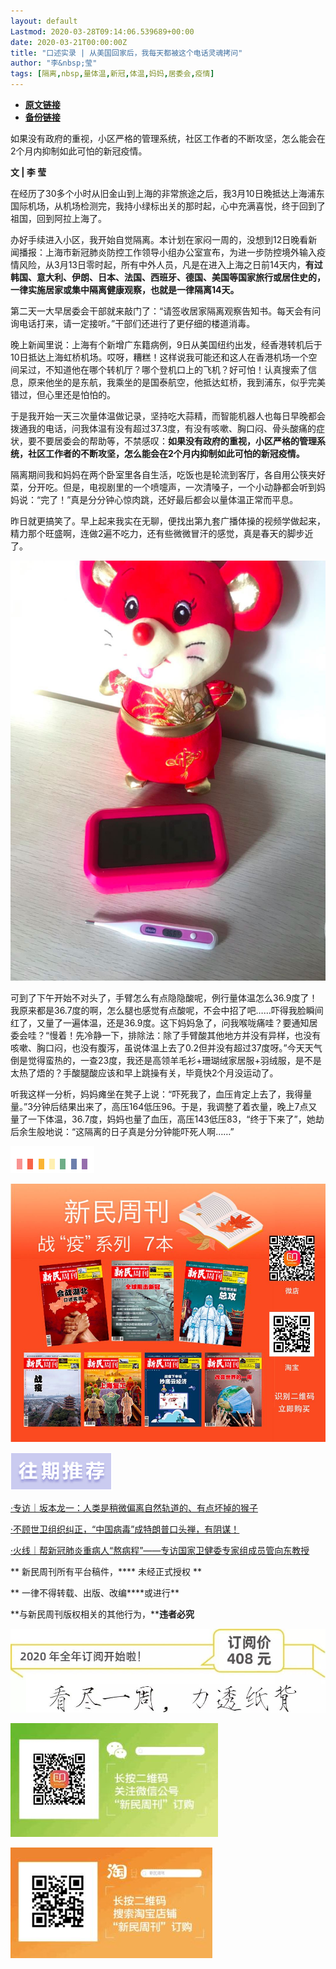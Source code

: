 ```yaml
---
layout: default
Lastmod: 2020-03-28T09:14:06.539689+00:00
date: 2020-03-21T00:00:00Z
title: "口述实录 | 从美国回家后，我每天都被这个电话灵魂拷问"
author: "李&nbsp;莹"
tags: [隔离,nbsp,量体温,新冠,体温,妈妈,居委会,疫情]
---
```


* [**原文链接**](https://mp.weixin.qq.com/s/QU21TbJSDBuih7RNFFdFVg)
* [**备份链接**](http://archive.ph/WXnpc)


  

  

  

  

如果没有政府的重视，小区严格的管理系统，社区工作者的不断攻坚，怎么能会在2个月内抑制如此可怕的新冠疫情。

  

  

  

  

**文 | 李 莹**

在经历了30多个小时从旧金山到上海的非常旅途之后，我3月10日晚抵达上海浦东国际机场，从机场检测完，我持小绿标出关的那时起，心中充满喜悦，终于回到了祖国，回到阿拉上海了。

办好手续进入小区，我开始自觉隔离。本计划在家闷一周的，没想到12日晚看新闻播报：上海市新冠肺炎防控工作领导小组办公室宣布，为进一步防控境外输入疫情风险，从3月13日零时起，所有中外人员，凡是在进入上海之日前14天内，**有过韩国、意大利、伊朗、日本、法国、西班牙、德国、美国等国家旅行或居住史的，一律实施居家或集中隔离健康观察，也就是一律隔离14天。**

第二天一大早居委会干部就来敲门了：“请签收居家隔离观察告知书。每天会有问询电话打来，请一定接听。”干部们还进行了更仔细的楼道消毒。

晚上新闻里说：上海有个新增广东籍病例，9日从美国纽约出发，经香港转机后于10日抵达上海虹桥机场。哎呀，糟糕！这样说我可能还和这人在香港机场一个空间呆过，不知道他在哪个转机厅？哪个登机口上的飞机？好可怕！认真搜索了信息，原来他坐的是东航，我乘坐的是国泰航空，他抵达虹桥，我到浦东，似乎完美错过，但心里还是怕怕的。

于是我开始一天三次量体温做记录，坚持吃大蒜精，而智能机器人也每日早晚都会拨通我的电话，问我体温有没有超过37.3度，有没有咳嗽、胸口闷、骨头酸痛的症状，要不要居委会的帮助等，不禁感叹：**如果没有政府的重视，小区严格的管理系统，社区工作者的不断攻坚，怎么能会在2个月内抑制如此可怕的新冠疫情。**

隔离期间我和妈妈在两个卧室里各自生活，吃饭也是轮流到客厅，各自用公筷夹好菜，分开吃。但是，电视剧里的一个喷嚏声，一次清嗓子，一个小动静都会听到妈妈说：“完了！”真是分分钟心惊肉跳，还好最后都会以量体温正常而平息。

昨日就更搞笑了。早上起来我实在无聊，便找出第九套广播体操的视频学做起来，精力那个旺盛啊，连做2遍不吃力，还有些微微冒汗的感觉，真是春天的脚步近了。

![](/images/post/62a24812f4ba5efab7c573192e6b0eb5.jpg)

可到了下午开始不对头了，手臂怎么有点隐隐酸呢，例行量体温怎么36.9度了！我原来都是36.7度的啊，怎么腿也感觉有点酸呢，不会中招了吧……吓得我脸瞬间红了，又量了一遍体温，还是36.9度。这下妈妈急了，问我喉咙痛哇？要通知居委会哇？“慢着！先冷静一下，排除法：除了手臂酸其他地方并没有异样，也没有咳嗽、胸口闷，也没有腹泻，虽说体温上去了0.2但并没有超过37度呀。”今天天气倒是觉得蛮热的，一查23度，我还是高领羊毛衫+珊瑚绒家居服+羽绒服，是不是太热了焐的？手酸腿酸应该和早上跳操有关，毕竟快2个月没运动了。

听我这样一分析，妈妈瘫坐在凳子上说：“吓死我了，血压肯定上去了，我得量量。”3分钟后结果出来了，高压164低压96。于是，我调整了着衣量，晚上7点又量了一下体温，36.7度，妈妈也量了血压，高压143低压83，“终于下来了”，她劫后余生般地说：“这隔离的日子真是分分钟能吓死人啊……”

  

  

![](/images/post/d8ca61a3dfcf9a9aa170b58d4b6eeb42.jpg)

![](/images/post/6f1a77f043f1922e8f8cbc65833ffe0b.jpg)

  

![](/images/post/9b9f59f87ccb0e7aa7587886d34765a8.jpg)

  

[·专访｜坂本龙一：人类是稍微偏离自然轨道的、有点坏掉的猴子](http://mp.weixin.qq.com/s?__biz=MTUzMDQzNjMwMQ==&mid=2652827479&idx=1&sn=269f23f285d49bcd5b8b72fa258f1aab&chksm=68ed22f55f9aabe3593a0047eaed651326dbc1390e88e6c4fadce48d53f375207ac1469e5cdb&scene=21#wechat_redirect)

[·不顾世卫组织纠正，“中国病毒”成特朗普口头禅，有阴谋！](http://mp.weixin.qq.com/s?__biz=MTUzMDQzNjMwMQ==&mid=2652827443&idx=1&sn=b1cf1c7fb92e559f5bacf8bd05476bd4&chksm=68ed22915f9aab87333af72eb81f19283b1ae4a01977ca690c918413aab03fab7ca74c75108d&scene=21#wechat_redirect)

[·火线｜帮新冠肺炎重病人“熬病程”——专访国家卫健委专家组成员管向东教授](http://mp.weixin.qq.com/s?__biz=MTUzMDQzNjMwMQ==&mid=2652827496&idx=1&sn=32fc4d8f765f5795aace228c9198247e&chksm=68ed22ca5f9aabdce59caf3c277b59bb295a56e3d1d039cb152e845a8a8f31a323e1f2efdf01&scene=21#wechat_redirect)

** 新民周刊所有平台稿件，**** 未经正式授权 **

** 一律不得转载、出版、改编****或进行**

**与新民周刊版权相关的其他行为，****违者必究**

![](/images/post/fbac155a23cef35efa11ef3dbdf9782d.jpg)

  

![](/images/post/91d2df719d4f626719b2463d8dff28e5.jpg)

![](/images/post/7b6d6d947cfd6e63e53aaadd4de34cd6.jpg)

